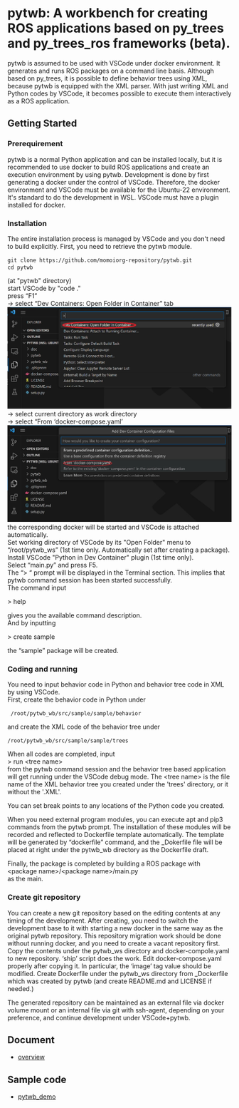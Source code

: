 # pytwb: A workbench for creating ROS applications based on py_trees and py_trees_ros frameworks (beta).
pytwb is assumed to be used with VSCode under docker environment. It generates and runs ROS packages on a command line basis. Although based on py_trees, it is possible to define behavior trees using XML, because pytwb is equipped with the XML parser.  With just writing XML and Python codes by VSCode, it becomes possible to execute them interactively as a ROS application.

## Getting Started
### Prerequirement
pytwb is a normal Python application and can be installed locally, but it is recommended to use docker to build ROS applications and create an execution environment by using pytwb. Development is done by first generating a docker under the control of VSCode. Therefore, the docker environment and VSCode must be available for the Ubuntu-22 environment. It's standard to do the development in WSL. VSCode must have a plugin installed for docker.

### Installation
The entire installation process is managed by VSCode and you don't need to build explicitly.
First, you need to retrieve the pytwb module.

```
git clone https://github.com/momoiorg-repository/pytwb.git
cd pytwb
```
(at "pytwb" directory)  
start VSCode by "code ."  
press “F1”  
 -> select “Dev Containers: Open Folder in Container” tab  
![Open Folder in Container](doc/resource/VSCode1.jpg)  
 -> select current directory as work directory  
 -> select “From ‘docker-compose.yaml’  
![Open Folder in Container](doc/resource/VSCode2.jpg)  
the corresponding docker will be started and VSCode is attached automatically.  
Set working directory of VSCode by its "Open Folder" menu to “/root/pytwb_ws”  (1st time only. Automatically set after creating a package).  
Install VSCode "Python in Dev Container" plugin (1st time only).  
Select “main.py” and press F5.  
The “> “ prompt will be displayed in the Terminal section.   This implies that pytwb command session has been started successfully.  
The command input  

\> help

gives you the available command description.  
And by inputting

\> create sample

the “sample” package will be created.

### Coding and running
You need to input behavior code in Python and behavior tree code in XML by using VSCode.    
First, create the behavior code in Python under  
```
 /root/pytwb_wb/src/sample/sample/behavior  
```
and create the XML code of the behavior tree under  
```
/root/pytwb_wb/src/sample/sample/trees
```

When all codes are completed, input  
\> run \<tree name\>  
from the pytwb command session and the behavior tree based application will get running under the VSCode debug mode.
The \<tree name\> is the file name of the XML behavior tree you created under the 'trees' directory, or it without the '.XML'.

You can set break points to any locations of the Python code you created.

When you need external program modules, you can execute apt and pip3 commands from the pytwb prompt.  The installation of these modules will be recorded and reflected to Dockerfile template automatically.  The template will be generated by “dockerfile” command, and the _Dokerfile file will be placed at right under the pytwb_wb directory as the Dockerfile draft.

Finally, the package is completed by building a ROS package with  
\<package name\>/\<package name\>/main.py  
as the main.

### Create git repository
You can create a new git repository based on the editing contents at any timing of the development.  After creating, you need to switch the development base to it with starting a new docker in the same way as the original pytwb repository.  This repository migration work should be done without running docker, and you need to create a vacant repository first.  Copy the contents under the pytwb_ws directory and docker-compole.yaml to new repository.  ‘ship’ script does the work.  Edit docker-compose.yaml properly after copying it.  In particular, the ‘image’ tag value should be modified.  Create Dockerfile under the pytwb_ws directory from _Dockerfile which was created by pytwb (and create README.md and LICENSE if needed.)

The generated repository can be maintained as an external file via docker volume mount or an internal file via git with ssh-agent, depending on your preference, and continue development under VSCode+pytwb.

## Document
- [overview](doc/overview.md)
## Sample code
- [pytwb_demo](https://github.com/momoiorg-repository/pytwb_demo)
